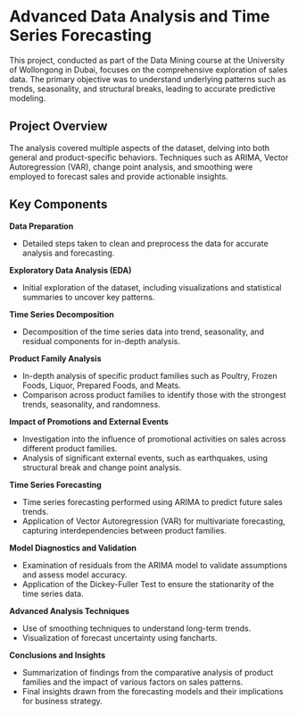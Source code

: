 # Advanced Data Analysis and Time Series Forecasting

This project, conducted as part of the Data Mining course at the University of Wollongong in Dubai, focuses on the comprehensive exploration of sales data. The primary objective was to understand underlying patterns such as trends, seasonality, and structural breaks, leading to accurate predictive modeling.

## Project Overview

The analysis covered multiple aspects of the dataset, delving into both general and product-specific behaviors. Techniques such as ARIMA, Vector Autoregression (VAR), change point analysis, and smoothing were employed to forecast sales and provide actionable insights.

## Key Components

**Data Preparation**  
- Detailed steps taken to clean and preprocess the data for accurate analysis and forecasting.

**Exploratory Data Analysis (EDA)**  
- Initial exploration of the dataset, including visualizations and statistical summaries to uncover key patterns.

**Time Series Decomposition**  
- Decomposition of the time series data into trend, seasonality, and residual components for in-depth analysis.

**Product Family Analysis**  
- In-depth analysis of specific product families such as Poultry, Frozen Foods, Liquor, Prepared Foods, and Meats.  
- Comparison across product families to identify those with the strongest trends, seasonality, and randomness.

**Impact of Promotions and External Events**  
- Investigation into the influence of promotional activities on sales across different product families.  
- Analysis of significant external events, such as earthquakes, using structural break and change point analysis.

**Time Series Forecasting**  
- Time series forecasting performed using ARIMA to predict future sales trends.  
- Application of Vector Autoregression (VAR) for multivariate forecasting, capturing interdependencies between product families.

**Model Diagnostics and Validation**  
- Examination of residuals from the ARIMA model to validate assumptions and assess model accuracy.  
- Application of the Dickey-Fuller Test to ensure the stationarity of the time series data.

**Advanced Analysis Techniques**  
- Use of smoothing techniques to understand long-term trends.  
- Visualization of forecast uncertainty using fancharts.

**Conclusions and Insights**  
- Summarization of findings from the comparative analysis of product families and the impact of various factors on sales patterns.  
- Final insights drawn from the forecasting models and their implications for business strategy.
